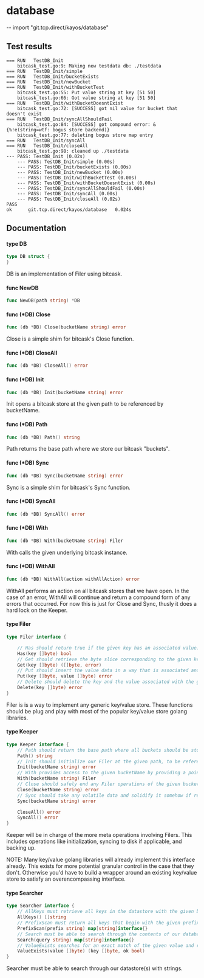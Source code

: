 # database
--
    import "git.tcp.direct/kayos/database"

## Test results

```
=== RUN   TestDB_Init
    bitcask_test.go:9: Making new testdata db: ./testdata
=== RUN   TestDB_Init/simple
=== RUN   TestDB_Init/bucketExists
=== RUN   TestDB_Init/newBucket
=== RUN   TestDB_Init/withBucketTest
    bitcask_test.go:55: Put value string at key [51 50]
    bitcask_test.go:66: Got value string at key [51 50]
=== RUN   TestDB_Init/withBucketDoesntExist
    bitcask_test.go:72: [SUCCESS] got nil value for bucket that doesn't exist
=== RUN   TestDB_Init/syncAllShouldFail
    bitcask_test.go:84: [SUCCESS] got compound error: &{%!e(string=wtf: bogus store backend)}
    bitcask_test.go:77: deleting bogus store map entry
=== RUN   TestDB_Init/syncAll
=== RUN   TestDB_Init/closeAll
    bitcask_test.go:98: cleaned up ./testdata
--- PASS: TestDB_Init (0.02s)
    --- PASS: TestDB_Init/simple (0.00s)
    --- PASS: TestDB_Init/bucketExists (0.00s)
    --- PASS: TestDB_Init/newBucket (0.00s)
    --- PASS: TestDB_Init/withBucketTest (0.00s)
    --- PASS: TestDB_Init/withBucketDoesntExist (0.00s)
    --- PASS: TestDB_Init/syncAllShouldFail (0.00s)
    --- PASS: TestDB_Init/syncAll (0.00s)
    --- PASS: TestDB_Init/closeAll (0.02s)
PASS
ok  	git.tcp.direct/kayos/database	0.024s
```


## Documentation

#### type DB

```go
type DB struct {
}
```

DB is an implementation of Filer using bitcask.

#### func  NewDB

```go
func NewDB(path string) *DB
```

#### func (*DB) Close

```go
func (db *DB) Close(bucketName string) error
```
Close is a simple shim for bitcask's Close function.

#### func (*DB) CloseAll

```go
func (db *DB) CloseAll() error
```

#### func (*DB) Init

```go
func (db *DB) Init(bucketName string) error
```
Init opens a bitcask store at the given path to be referenced by bucketName.

#### func (*DB) Path

```go
func (db *DB) Path() string
```
Path returns the base path where we store our bitcask "buckets".

#### func (*DB) Sync

```go
func (db *DB) Sync(bucketName string) error
```
Sync is a simple shim for bitcask's Sync function.

#### func (*DB) SyncAll

```go
func (db *DB) SyncAll() error
```

#### func (*DB) With

```go
func (db *DB) With(bucketName string) Filer
```
With calls the given underlying bitcask instance.

#### func (*DB) WithAll

```go
func (db *DB) WithAll(action withAllAction) error
```
WithAll performs an action on all bitcask stores that we have open. In the case
of an error, WithAll will continue and return a compound form of any errors that
occurred. For now this is just for Close and Sync, thusly it does a hard lock on
the Keeper.

#### type Filer

```go
type Filer interface {

	// Has should return true if the given key has an associated value.
	Has(key []byte) bool
	// Get should retrieve the byte slice corresponding to the given key, and any associated errors upon failure.
	Get(key []byte) ([]byte, error)
	// Put should insert the value data in a way that is associated and can be retrieved by the given key data.
	Put(key []byte, value []byte) error
	// Delete should delete the key and the value associated with the given key, and return an error upon failure.
	Delete(key []byte) error
}
```

Filer is is a way to implement any generic key/value store. These functions
should be plug and play with most of the popular key/value store golang
libraries.

#### type Keeper

```go
type Keeper interface {
	// Path should return the base path where all buckets should be stored under. (likely as subdirectories)
	Path() string
	// Init should initialize our Filer at the given path, to be referenced and called by bucketName.
	Init(bucketName string) error
	// With provides access to the given bucketName by providing a pointer to the related Filer.
	With(bucketName string) Filer
	// Close should safely end any Filer operations of the given bucketName and close any relevant handlers.
	Close(bucketName string) error
	// Sync should take any volatile data and solidify it somehow if relevant. (ram to disk in most cases)
	Sync(bucketName string) error

	CloseAll() error
	SyncAll() error
}
```

Keeper will be in charge of the more meta operations involving Filers. This
includes operations like initialization, syncing to disk if applicable, and
backing up.

NOTE: Many key/value golang libraries will already implement this interface
already. This exists for more potential granular control in the case that they
don't. Otherwise you'd have to build a wrapper around an existing key/value
store to satisfy an overencompassing interface.

#### type Searcher

```go
type Searcher interface {
	// AllKeys must retrieve all keys in the datastore with the given bucketName.
	AllKeys() []string
	// PrefixScan must return all keys that begin with the given prefix.
	PrefixScan(prefix string) map[string]interface{}
	// Search must be able to search through the contents of our database and return a map of results.
	Search(query string) map[string]interface{}
	// ValueExists searches for an exact match of the given value and returns the key that contains it.
	ValueExists(value []byte) (key []byte, ok bool)
}
```

Searcher must be able to search through our datastore(s) with strings.
